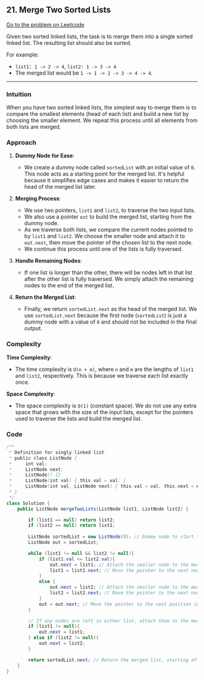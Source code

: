 ## 21. Merge Two Sorted Lists

[Go to the problem on Leetcode](https://leetcode.com/problems/merge-two-sorted-lists/)

Given two sorted linked lists, the task is to merge them into a single sorted linked list. The resulting list should also be sorted.

For example:
- `list1: 1 -> 2 -> 4`, `list2: 1 -> 3 -> 4`
- The merged list would be `1 -> 1 -> 2 -> 3 -> 4 -> 4`.

---

### Intuition

When you have two sorted linked lists, the simplest way to merge them is to compare the smallest elements (head of each list) and build a new list by choosing the smaller element. We repeat this process until all elements from both lists are merged.

### Approach

1. **Dummy Node for Ease**:
   - We create a dummy node called `sortedList` with an initial value of `0`. This node acts as a starting point for the merged list. It's helpful because it simplifies edge cases and makes it easier to return the head of the merged list later.

2. **Merging Process**:
   - We use two pointers, `list1` and `list2`, to traverse the two input lists.
   - We also use a pointer `out` to build the merged list, starting from the dummy node.
   - As we traverse both lists, we compare the current nodes pointed to by `list1` and `list2`. We choose the smaller node and attach it to `out.next`, then move the pointer of the chosen list to the next node.
   - We continue this process until one of the lists is fully traversed.

3. **Handle Remaining Nodes**:
   - If one list is longer than the other, there will be nodes left in that list after the other list is fully traversed. We simply attach the remaining nodes to the end of the merged list.

4. **Return the Merged List**:
   - Finally, we return `sortedList.next` as the head of the merged list. We use `sortedList.next` because the first node (`sortedList`) is just a dummy node with a value of `0` and should not be included in the final output.

### Complexity

**Time Complexity**:
- The time complexity is `O(n + m)`, where `n` and `m` are the lengths of `list1` and `list2`, respectively. This is because we traverse each list exactly once.

**Space Complexity**:
- The space complexity is `O(1)` (constant space). We do not use any extra space that grows with the size of the input lists, except for the pointers used to traverse the lists and build the merged list.

### Code

```java
/**
 * Definition for singly-linked list.
 * public class ListNode {
 *     int val;
 *     ListNode next;
 *     ListNode() {}
 *     ListNode(int val) { this.val = val; }
 *     ListNode(int val, ListNode next) { this.val = val; this.next = next; }
 * }
 */
class Solution {
    public ListNode mergeTwoLists(ListNode list1, ListNode list2) {

        if (list1 == null) return list2;
        if (list2 == null) return list1;
        
        ListNode sortedList = new ListNode(0); // Dummy node to start the merged list
        ListNode out = sortedList;

        while (list1 != null && list2 != null){
            if (list1.val <= list2.val){
                out.next = list1; // Attach the smaller node to the merged list
                list1 = list1.next; // Move the pointer to the next node in list1
            }
            else {
                out.next = list2; // Attach the smaller node to the merged list
                list2 = list2.next; // Move the pointer to the next node in list2
            }
            out = out.next; // Move the pointer to the next position in the merged list
        }

        // If any nodes are left in either list, attach them to the merged list
        if (list1 != null){
            out.next = list1;
        } else if (list2 != null){
            out.next = list2;
        }

        return sortedList.next; // Return the merged list, starting after the dummy node
    }
}